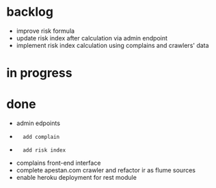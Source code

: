 backlog
====

* 	improve risk formula
* 	update risk index after calculation via admin endpoint 
* 	implement risk index calculation using complains and crawlers' data


in progress
====


done
====

*	admin edpoints 
* 		add complain
*		add risk index
*	complains front-end interface
* 	complete apestan.com crawler and refactor ir as flume sources
* 	enable heroku deployment for rest module
